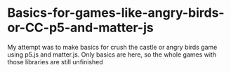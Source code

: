 # Basics-for-games-like-angry-birds-or-CC-p5-and-matter-js
My attempt was to make basics for crush the castle or angry birds game using p5.js and matter.js. Only basics are here, so the whole games with those libraries are still unfinished
